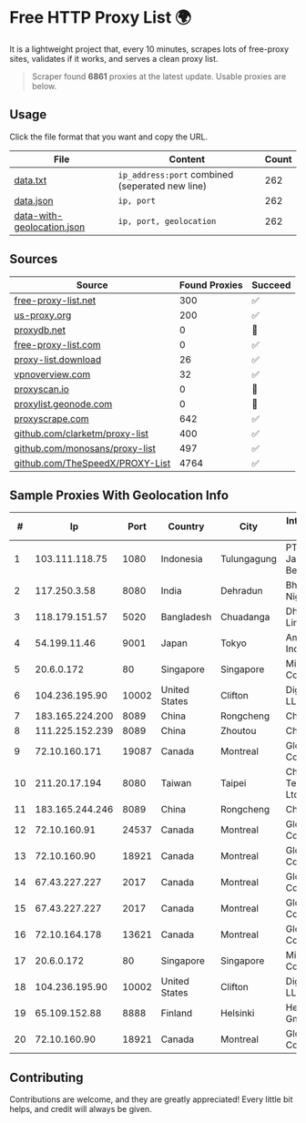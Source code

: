 
# Free HTTP Proxy List 🌍

It is a lightweight project that, every 10 minutes, scrapes lots of free-proxy sites, validates if it works, and serves a clean proxy list.


> Scraper found **6861** proxies at the latest update. Usable proxies are below.

## Usage

Click the file format that you want and copy the URL.


|File|Content|Count|
|----|-------|-----|
|[data.txt](https://raw.githubusercontent.com/themiralay/Proxy-List-World/master/data.txt)|`ip_address:port` combined (seperated new line)|262|
|[data.json](https://raw.githubusercontent.com/themiralay/Proxy-List-World/master/data.json)|`ip, port`|262|
|[data-with-geolocation.json](https://raw.githubusercontent.com/themiralay/Proxy-List-World/master/data-with-geolocation.json)|`ip, port, geolocation`|262|

## Sources

|Source|Found Proxies|Succeed|
|------|-------------|-------|
|[free-proxy-list.net](https://free-proxy-list.net)|300|✅|
|[us-proxy.org](https://www.us-proxy.org)|200|✅|
|[proxydb.net](http://proxydb.net)|0|🚫|
|[free-proxy-list.com](https://free-proxy-list.com/?page=&port=&type%5B%5D=http&type%5B%5D=https&up_time=0&search=Search)|0|✅|
|[proxy-list.download](https://www.proxy-list.download/HTTP)|26|✅|
|[vpnoverview.com](https://vpnoverview.com/privacy/anonymous-browsing/free-proxy-servers)|32|✅|
|[proxyscan.io](https://www.proxyscan.io)|0|🚫|
|[proxylist.geonode.com](https://proxylist.geonode.com/api/proxy-list?limit=300&page=1&sort_by=lastChecked&sort_type=desc&protocols=http,https)|0|🚫|
|[proxyscrape.com](https://api.proxyscrape.com/v2/?request=displayproxies&protocol=http&timeout=10000&country=all&ssl=all&anonymity=all)|642|✅|
|[github.com/clarketm/proxy-list](https://raw.githubusercontent.com/clarketm/proxy-list/master/proxy-list-raw.txt)|400|✅|
|[github.com/monosans/proxy-list](https://raw.githubusercontent.com/monosans/proxy-list/main/proxies/http.txt)|497|✅|
|[github.com/TheSpeedX/PROXY-List](https://raw.githubusercontent.com/TheSpeedX/PROXY-List/master/http.txt)|4764|✅|


## Sample Proxies With Geolocation Info

|#|Ip|Port|Country|City|Internet Service Provider|
|-|--|----|-------|----|-------------------------|
|1|103.111.118.75|1080|Indonesia|Tulungagung|PT Dimensi Jaringan Bersinar|
|2|117.250.3.58|8080|India|Dehradun|Bharat Sanchar Nigam Ltd|
|3|118.179.151.57|5020|Bangladesh|Chuadanga|Dhakacom Limited|
|4|54.199.11.46|9001|Japan|Tokyo|Amazon.com, Inc.|
|5|20.6.0.172|80|Singapore|Singapore|Microsoft Corporation|
|6|104.236.195.90|10002|United States|Clifton|DigitalOcean, LLC|
|7|183.165.224.200|8089|China|Rongcheng|Chinanet|
|8|111.225.152.239|8089|China|Zhoutou|China Telecom|
|9|72.10.160.171|19087|Canada|Montreal|GloboTech Communications|
|10|211.20.17.194|8080|Taiwan|Taipei|Chunghwa Telecom Co., Ltd.|
|11|183.165.244.246|8089|China|Rongcheng|Chinanet|
|12|72.10.160.91|24537|Canada|Montreal|GloboTech Communications|
|13|72.10.160.90|18921|Canada|Montreal|GloboTech Communications|
|14|67.43.227.227|2017|Canada|Montreal|GloboTech Communications|
|15|67.43.227.227|2017|Canada|Montreal|GloboTech Communications|
|16|72.10.164.178|13621|Canada|Montreal|GloboTech Communications|
|17|20.6.0.172|80|Singapore|Singapore|Microsoft Corporation|
|18|104.236.195.90|10002|United States|Clifton|DigitalOcean, LLC|
|19|65.109.152.88|8888|Finland|Helsinki|Hetzner Online GmbH|
|20|72.10.160.90|18921|Canada|Montreal|GloboTech Communications|



## Contributing

Contributions are welcome, and they are greatly appreciated! Every
little bit helps, and credit will always be given.

